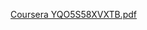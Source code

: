 [Coursera YQO5S58XVXTB.pdf](https://github.com/user-attachments/files/19144839/Coursera.YQO5S58XVXTB.pdf)

